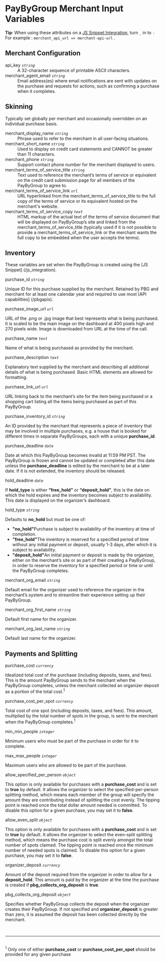 # PayByGroup Merchant Input Variables
<div class="alert tip">
  <p><strong>Tip</strong>: When using these attributes on a <a href="/js_integration">JS Snippet Integration</a>, turn <code>_</code> in to <code>-</code><br>For example : <code>merchant_api_url => merchant-api-url</code> .</p>
</div>

## Merchant Configuration
<dl>
  <dt>api_key <code><i>string</i></code></dt>
  <dd>A 32-character sequence of printable ASCII characters.</dd>
 <!-- <dt>merchant_api_url <code><i>url</i></code></dt>
  <dd>Used to display on credit card statements and cannot be greater than 11 characters.</dd> -->
  <dt>merchant_agent_email <code><i>string</i></code></dt>
  <dd>Email address(es) where email notifications are sent with updates on the purchase and requests for actions, such as confirming a purchase when it completes.</dd>
</dl>

## Skinning
Typically set globally per merchant and occasionally overridden on an individual purchase basis.
<dl>
  <dt>merchant_display_name <code><i>string</i></code> </dt>
  <dd>Phrase used to refer to the merchant in all user-facing situations.</dd>
  <dt>merchant_short_name <code><i>string</i></code> </dt>
  <dd>Used to display on credit card statements and CANNOT be greater than 11 characters.</dd>
  <dt>merchant_phone <code><i>string</i></code> </dt>
  <dd>Support contact phone number for the merchant displayed to users.</dd>
  <dt>merchant_terms_of_service_title <code><i>string</i></code> </dt>
  <dd>Text used to reference the merchant’s terms of service or equivalent on the credit card submission page for all members of the PayByGroup to agree to.</dd>
  <dt>merchant_terms_of_service_link <code><i>url</i></code> </dt>
  <dd>URL hyperlinked from the merchant_terms_of_service_title to the full copy of the terms of service or its equivalent hosted on the merchant's website.</dd>
  <dt>merchant_terms_of_service_copy <code><i>text</i></code> </dt>
  <dd>HTML markup of the actual text of the
terms of service document that will be displayed on PayByGroup’s site and linked from the merchant_terms_of_service_title (typically used if it is not possible to provide a merchant_terms_of_service_link or the merchant wants the full copy to be embedded when the user accepts the terms).</dd>
</dl>

## Inventory
These variables are set when the PayByGroup is created using the [JS Snippet] (/js_integration). <!--, and certain ones are editable later via the Purchase Update API -->
<dl>
  <dt>purchase_id <code><i>string</i></code></dt>
  <dl>Unique ID for this purchase supplied by the merchant. Retained by PBG and merchant for at least one calendar year and required to use most [API capabilities] (/pbgapis).</dl>
  <dt>purchase_image_url <code><i>url</i></code></dt>
  <dl>URL of the .png or .jpg image that best represents what is being purchased. It is scaled to be the main image on the dashboard at 400 pixels high and 270 pixels wide. Image is downloaded from URL at the time of the call.</dl>
  <dt>purchase_name <code><i>text</i></code></dt>
  <dl>Name of what is being purchased as provided by the merchant.</dl>
  <dt>purchase_description <code><i>text</i></code></dt>
  <dl>Explanatory text supplied by the merchant and describing all additional details of what is being purchased. Basic HTML elements are allowed for formatting.</dl>
  <dt>purchase_link_url  <code><i>url</i></code></dt>
  <dl>URL linking back to the merchant’s site for the item being purchased or a shopping cart listing all the items being purchased as part of this PayByGroup.</dl>
  <dt>purchase_inventory_id  <code><i>string</i></code></dt>
  <dl>An ID provided by the merchant that represents a piece of inventory that may be involved in multiple purchases, e.g. a house that is booked for different times in separate PayByGroups, each with a unique <strong>purchase_id</strong>.</dl>
  <dt>purchase_deadline  <code><i>date</i></code></dt>
  <dl>Date at which this PayByGroup becomes invalid at 11:59 PM PST. The PayByGroup is frozen and cannot be updated or completed after this date unless the <strong>purchase_deadline</strong> is edited by the merchant to be at a later date. If it is not extended, the inventory should be released.</dl>
  <dt>hold_deadline  <code><i>date</i></code></dt>
  <dl>If <strong>hold_type</strong> is either <strong>“free_hold”</strong> or <strong>“deposit_hold”</strong>, this is the date on which the hold expires and the inventory becomes subject to availability. This date is displayed on the organizer’s dashboard.</dl>
  <dt>hold_type  <code><i>string</i></code></dt>
  <dl>Defaults to <strong>no_hold</strong> but must be one of:
    <ul>
      <li><strong>"no_hold"</strong>Purchase is subject to availability of the inventory at time of completion.</li>
      <li><strong>"free_hold"</strong>The inventory is reserved for a specified period of time without any initial payment or deposit, usually 1-3 days, after which it is subject to availability.</li>
      <li><strong>"deposit_hold"</strong>An initial payment or deposit is made by the organizer, either on the merchant’s site or as part of their creating a PayByGroup, in order to reserve the inventory for a specified period or time or until the PayByGroup completes.</li>
    </ul>
  </dl>
  <dt>merchant_org_email <code><i>string</i></code></dt>
  <dl>Default email for the organizer used to reference the organizer in the merchant’s system and to streamline their experience setting up their PayByGroup.</dl>
  <dt>merchant_org_first_name <code><i>string</i></code></dt>
  <dl>Default first name for the organizer.</dl>
  <dt>merchant_org_last_name <code><i>string</i></code></dt>
  <dl>Default last name for the organizer.</dl>
</dl>
<!--    <dt>inventory_state  <code><i>string</i></code></dt> <dl>Specifies the current state of the inventory underlying a
purchase. Possible values are:
    <ul>
      <li><strong>"available"</strong>The inventory is still available.</li>
      <li><strong>"unavailable"</strong>The inventory is no longer available.</li>
      <li><strong>"unknown"</strong>The status of the inventory cannot be instantly determined.</li>
    </ul>
  </dl> -->

## Payments and Splitting
<dl>
  <dt>purchase_cost <code><i>currency</i></code></dt>
  <dl>Idealized total cost of the purchase (including deposits, taxes, and fees). This is the amount PayByGroup sends to the merchant when the PayByGroup completes, unless the merchant collected an organizer deposit as a portion of the total cost.<sup>1</sup></dl>
  <dt>purchase_cost_per_spot <code><i>currency</i></code></dt>
  <dl>Total cost of one spot (including deposits, taxes, and fees). This amount, multiplied by the total number of spots in the group, is sent to the merchant when the PayByGroup completes.<sup>1</sup></dl>
  <dt>min_min_people <code><i>integer</i></code></dt>
  <dl>Minimum users who must be part of the purchase in order for it to complete.</dl>
  <dt>max_max_people <code><i>integer</i></code></dt>
  <dl>Maximum users who are allowed to be part of the purchase.</dl>
  <dt>allow_specified_per_person <code><i>object</i></code></dt>
  <dl>This option is only available for purchases with a <strong>purchase_cost</strong> and is set to <strong>true</strong> by default. It allows the organizer to select the specified-per-person splitting method, which means each member of the group will specify the amount they are contributing instead of splitting the cost evenly. The tipping point is reached once the total dollar amount needed is committed. To disable this option for a given purchase, you may set it to <strong>false</strong>.</dl>
  <dt>allow_even_split <code><i>object</i></code></dt>
  <dl>This option is only available for purchases with a <strong>purchase_cost</strong> and is set to <strong>true</strong> by default. It allows the organizer to select the even-split splitting method, which means the purchase cost is split evenly amongst the total number of spots claimed. The tipping point is reached once the minimum number of needed spots is claimed. To disable this option for a given purchase, you may set it to <strong>false</strong>.</dl>
  <dt>organizer_deposit <code><i>currency</i></code></dt>
  <dl>Amount of the deposit required from the organizer in order to allow for a <strong>deposit_hold</strong>. This amount is paid by the organizer at the time the purchase is created if <strong>pbg_collects_org_deposit</strong> is <strong>true</strong>.</dl>
  <dt>pbg_collects_org_deposit <code><i>object</i></code></dt>
  <dl>Specifies whether PayByGroup collects the deposit when the organizer creates their PayByGroup. If not specified and <strong>organizer_deposit</strong> is greater than zero, it is assumed the deposit has been collected directly by the merchant.</dl>
<!--  <dt>allow_fixed_per_person <code><i>object</i></code></dt>
  <dl>Allow organizer to select the fixed per person splitting method, which sets the cost of each spot as a fixed amount. <strong>cost_per_person</strong> must be specified to enable this option.</dl>
</dl> -->
<br>
<hr>
<br>
<sup>1</sup> Only one of either <strong>purchase_cost</strong> or <strong>purchase_cost_per_spot</strong> should be provided for any given purchase
